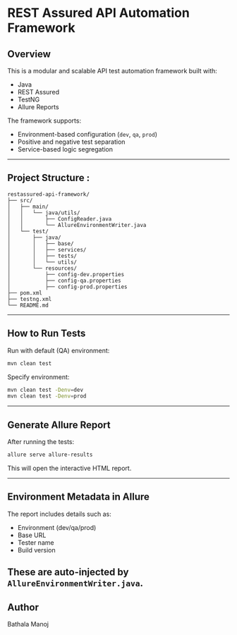 # REST Assured API Automation Framework

## Overview
This is a modular and scalable API test automation framework built with:
- Java
- REST Assured
- TestNG
- Allure Reports

The framework supports:
- Environment-based configuration (`dev`, `qa`, `prod`)
- Positive and negative test separation
- Service-based logic segregation
---

## Project Structure :
```
restassured-api-framework/
├── src/
│   ├── main/
│   │   └── java/utils/
│   │       ├── ConfigReader.java
│   │       └── AllureEnvironmentWriter.java
│   └── test/
│       ├── java/
│       │   ├── base/
│       │   ├── services/
│       │   ├── tests/
│       │   └── utils/
│       └── resources/
│           ├── config-dev.properties
│           ├── config-qa.properties
│           ├── config-prod.properties
├── pom.xml
├── testng.xml
└── README.md
```
---
## How to Run Tests

Run with default (QA) environment:
```bash
mvn clean test
```

Specify environment:
```bash
mvn clean test -Denv=dev
mvn clean test -Denv=prod
```
---
## Generate Allure Report
After running the tests:
```bash
allure serve allure-results
```

This will open the interactive HTML report.

---

## Environment Metadata in Allure

The report includes details such as:
- Environment (dev/qa/prod)
- Base URL
- Tester name
- Build version

These are auto-injected by `AllureEnvironmentWriter.java`.
---

## Author

Bathala Manoj

